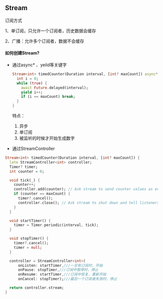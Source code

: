## Stream

订阅方式

1、单订阅，只允许一个订阅者，历史数据会缓存

2、广播：允许多个订阅者，数据不会缓存

#### 如何创建Stream?

- 通过async*  、yeild等关键字

  ```dart
  Stream<int> timedCounter(Duration interval, [int? maxCount]) async* {
    int i = 0;
    while (true) {
      await Future.delayed(interval);
      yield i++;
      if (i == maxCount) break;
    }
  }
  ```

  特点：

  1. 异步
  2. 单订阅
  3. 被监听的时候才开始生成数字

- 通过StreamController

```dart
Stream<int> timedCounter(Duration interval, [int? maxCount]) {
  late StreamController<int> controller;
  Timer? timer;
  int counter = 0;

  void tick(_) {
    counter++;
    controller.add(counter); // Ask stream to send counter values as event.
    if (counter == maxCount) {
      timer?.cancel();
      controller.close(); // Ask stream to shut down and tell listeners.
    }
  }

  void startTimer() {
    timer = Timer.periodic(interval, tick);
  }

  void stopTimer() {
    timer?.cancel();
    timer = null;
  }

  controller = StreamController<int>(
      onListen: startTimer,///一旦有订阅时，开始
      onPause: stopTimer,///订阅中暂停时，停止
      onResume: startTimer,///订阅中恢复，重新开始
      onCancel: stopTimer);///最后一个订阅者失效时，停止

  return controller.stream;
}
```


